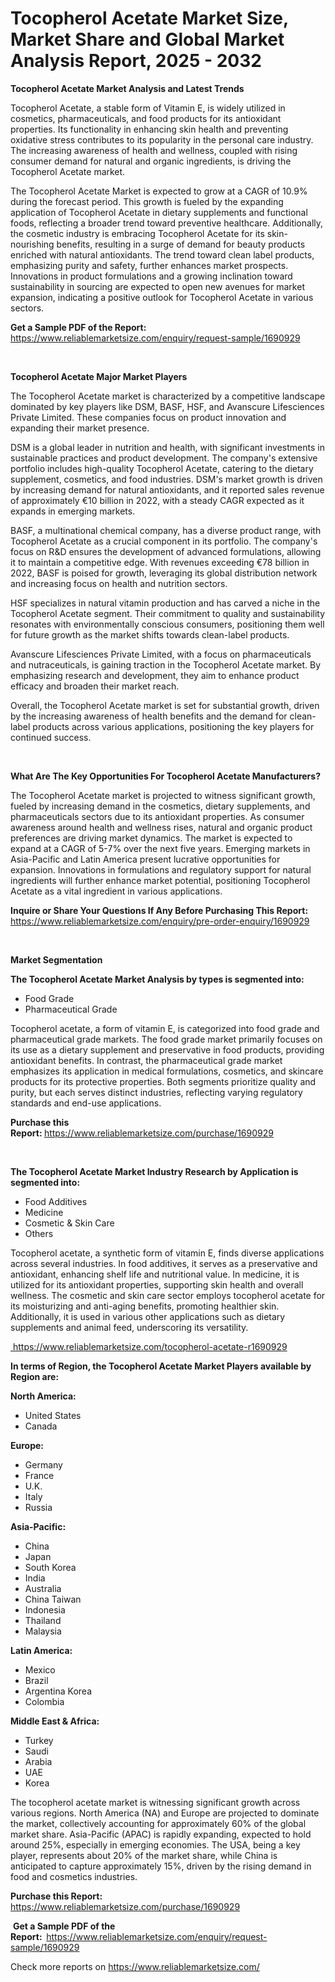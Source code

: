 <p><h1>Tocopherol Acetate Market Size, Market Share and Global Market Analysis Report, 2025 - 2032</h1></p><p><strong>Tocopherol Acetate Market Analysis and Latest Trends</strong></p>
<p><p>Tocopherol Acetate, a stable form of Vitamin E, is widely utilized in cosmetics, pharmaceuticals, and food products for its antioxidant properties. Its functionality in enhancing skin health and preventing oxidative stress contributes to its popularity in the personal care industry. The increasing awareness of health and wellness, coupled with rising consumer demand for natural and organic ingredients, is driving the Tocopherol Acetate market. </p><p>The Tocopherol Acetate Market is expected to grow at a CAGR of 10.9% during the forecast period. This growth is fueled by the expanding application of Tocopherol Acetate in dietary supplements and functional foods, reflecting a broader trend toward preventive healthcare. Additionally, the cosmetic industry is embracing Tocopherol Acetate for its skin-nourishing benefits, resulting in a surge of demand for beauty products enriched with natural antioxidants. The trend toward clean label products, emphasizing purity and safety, further enhances market prospects. Innovations in product formulations and a growing inclination toward sustainability in sourcing are expected to open new avenues for market expansion, indicating a positive outlook for Tocopherol Acetate in various sectors.</p></p>
<p><strong>Get a Sample PDF of the Report:&nbsp;</strong> <a href="https://www.reliablemarketsize.com/enquiry/request-sample/1690929?utm_campaign=1884&utm_medium=2&utm_source=Github&utm_content=ia&utm_term=06012025&utm_id=tocopherol-acetate">https://www.reliablemarketsize.com/enquiry/request-sample/1690929</a></p>
<p>&nbsp;</p>
<p><strong>Tocopherol Acetate Major Market Players</strong></p>
<p><p>The Tocopherol Acetate market is characterized by a competitive landscape dominated by key players like DSM, BASF, HSF, and Avanscure Lifesciences Private Limited. These companies focus on product innovation and expanding their market presence.</p><p>DSM is a global leader in nutrition and health, with significant investments in sustainable practices and product development. The company's extensive portfolio includes high-quality Tocopherol Acetate, catering to the dietary supplement, cosmetics, and food industries. DSM's market growth is driven by increasing demand for natural antioxidants, and it reported sales revenue of approximately €10 billion in 2022, with a steady CAGR expected as it expands in emerging markets.</p><p>BASF, a multinational chemical company, has a diverse product range, with Tocopherol Acetate as a crucial component in its portfolio. The company's focus on R&D ensures the development of advanced formulations, allowing it to maintain a competitive edge. With revenues exceeding €78 billion in 2022, BASF is poised for growth, leveraging its global distribution network and increasing focus on health and nutrition sectors.</p><p>HSF specializes in natural vitamin production and has carved a niche in the Tocopherol Acetate segment. Their commitment to quality and sustainability resonates with environmentally conscious consumers, positioning them well for future growth as the market shifts towards clean-label products. </p><p>Avanscure Lifesciences Private Limited, with a focus on pharmaceuticals and nutraceuticals, is gaining traction in the Tocopherol Acetate market. By emphasizing research and development, they aim to enhance product efficacy and broaden their market reach.</p><p>Overall, the Tocopherol Acetate market is set for substantial growth, driven by the increasing awareness of health benefits and the demand for clean-label products across various applications, positioning the key players for continued success.</p></p>
<p>&nbsp;</p>
<p><strong>What Are The Key Opportunities For Tocopherol Acetate Manufacturers?</strong></p>
<p><p>The Tocopherol Acetate market is projected to witness significant growth, fueled by increasing demand in the cosmetics, dietary supplements, and pharmaceuticals sectors due to its antioxidant properties. As consumer awareness around health and wellness rises, natural and organic product preferences are driving market dynamics. The market is expected to expand at a CAGR of 5-7% over the next five years. Emerging markets in Asia-Pacific and Latin America present lucrative opportunities for expansion. Innovations in formulations and regulatory support for natural ingredients will further enhance market potential, positioning Tocopherol Acetate as a vital ingredient in various applications.</p></p>
<p><strong>Inquire or Share Your Questions If Any Before Purchasing This Report:</strong> <a href="https://www.reliablemarketsize.com/enquiry/pre-order-enquiry/1690929?utm_campaign=1884&utm_medium=2&utm_source=Github&utm_content=ia&utm_term=06012025&utm_id=tocopherol-acetate">https://www.reliablemarketsize.com/enquiry/pre-order-enquiry/1690929</a></p>
<p>&nbsp;</p>
<p><strong>Market Segmentation</strong></p>
<p><strong>The Tocopherol Acetate Market Analysis by types is segmented into:</strong></p>
<p><ul><li>Food Grade</li><li>Pharmaceutical Grade</li></ul></p>
<p><p>Tocopherol acetate, a form of vitamin E, is categorized into food grade and pharmaceutical grade markets. The food grade market primarily focuses on its use as a dietary supplement and preservative in food products, providing antioxidant benefits. In contrast, the pharmaceutical grade market emphasizes its application in medical formulations, cosmetics, and skincare products for its protective properties. Both segments prioritize quality and purity, but each serves distinct industries, reflecting varying regulatory standards and end-use applications.</p></p>
<p><strong>Purchase this Report:&nbsp;</strong><a href="https://www.reliablemarketsize.com/purchase/1690929?utm_campaign=1884&utm_medium=2&utm_source=Github&utm_content=ia&utm_term=06012025&utm_id=tocopherol-acetate">https://www.reliablemarketsize.com/purchase/1690929</a></p>
<p>&nbsp;</p>
<p><strong>The Tocopherol Acetate Market Industry Research by Application is segmented into:</strong></p>
<p><ul><li>Food Additives</li><li>Medicine</li><li>Cosmetic & Skin Care</li><li>Others</li></ul></p>
<p><p>Tocopherol acetate, a synthetic form of vitamin E, finds diverse applications across several industries. In food additives, it serves as a preservative and antioxidant, enhancing shelf life and nutritional value. In medicine, it is utilized for its antioxidant properties, supporting skin health and overall wellness. The cosmetic and skin care sector employs tocopherol acetate for its moisturizing and anti-aging benefits, promoting healthier skin. Additionally, it is used in various other applications such as dietary supplements and animal feed, underscoring its versatility.</p></p>
<p><a href="https://www.reliablemarketsize.com/tocopherol-acetate-r1690929?utm_campaign=1884&utm_medium=2&utm_source=Github&utm_content=ia&utm_term=06012025&utm_id=tocopherol-acetate">&nbsp;https://www.reliablemarketsize.com/tocopherol-acetate-r1690929</a></p>
<p><strong>In terms of Region, the Tocopherol Acetate Market Players available by Region are:</strong></p>
<p>
    <p> <strong> North America: </strong>
        <ul>
            <li>United States</li>
            <li>Canada</li>
        </ul>
        </p> 
    <p> <strong> Europe: </strong>
        <ul>
            <li>Germany</li>
            <li>France</li>
            <li>U.K.</li>
            <li>Italy</li>
            <li>Russia</li>
        </ul>
        </p> 
    <p> <strong> Asia-Pacific: </strong>
        <ul>
            <li>China</li>
            <li>Japan</li>
            <li>South Korea</li>
            <li>India</li>
            <li>Australia</li>
            <li>China Taiwan</li>
            <li>Indonesia</li>
            <li>Thailand</li>
            <li>Malaysia</li>
        </ul>
        </p> 
    <p> <strong> Latin America: </strong>
        <ul>
            <li>Mexico</li>
            <li>Brazil</li>
            <li>Argentina Korea</li>
            <li>Colombia</li>
        </ul>
        </p> 
    <p> <strong> Middle East & Africa: </strong>
        <ul>
            <li>Turkey</li>
            <li>Saudi</li>
            <li>Arabia</li>
            <li>UAE</li>
            <li>Korea</li>
        </ul>
    </p>
    </p>
<p><p>The tocopherol acetate market is witnessing significant growth across various regions. North America (NA) and Europe are projected to dominate the market, collectively accounting for approximately 60% of the global market share. Asia-Pacific (APAC) is rapidly expanding, expected to hold around 25%, especially in emerging economies. The USA, being a key player, represents about 20% of the market share, while China is anticipated to capture approximately 15%, driven by the rising demand in food and cosmetics industries.</p></p>
<p><strong>Purchase this Report: </strong><a href="https://www.reliablemarketsize.com/purchase/1690929?utm_campaign=1884&utm_medium=2&utm_source=Github&utm_content=ia&utm_term=06012025&utm_id=tocopherol-acetate">https://www.reliablemarketsize.com/purchase/1690929</a></p>
<p>&nbsp;<strong>Get a Sample PDF of the Report:&nbsp;&nbsp;</strong><a href="https://www.reliablemarketsize.com/enquiry/request-sample/1690929?utm_campaign=1884&utm_medium=2&utm_source=Github&utm_content=ia&utm_term=06012025&utm_id=tocopherol-acetate">https://www.reliablemarketsize.com/enquiry/request-sample/1690929</a></p>
<p><strong></strong></p>
<p>Check more reports on <a href="https://www.reliablemarketsize.com/?utm_campaign=1884&utm_medium=2&utm_source=Github&utm_content=ia&utm_term=06012025&utm_id=tocopherol-acetate">https://www.reliablemarketsize.com/</a></p>